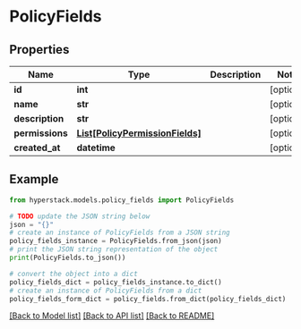 # PolicyFields


## Properties

Name | Type | Description | Notes
------------ | ------------- | ------------- | -------------
**id** | **int** |  | [optional] 
**name** | **str** |  | [optional] 
**description** | **str** |  | [optional] 
**permissions** | [**List[PolicyPermissionFields]**](PolicyPermissionFields.md) |  | [optional] 
**created_at** | **datetime** |  | [optional] 

## Example

```python
from hyperstack.models.policy_fields import PolicyFields

# TODO update the JSON string below
json = "{}"
# create an instance of PolicyFields from a JSON string
policy_fields_instance = PolicyFields.from_json(json)
# print the JSON string representation of the object
print(PolicyFields.to_json())

# convert the object into a dict
policy_fields_dict = policy_fields_instance.to_dict()
# create an instance of PolicyFields from a dict
policy_fields_form_dict = policy_fields.from_dict(policy_fields_dict)
```
[[Back to Model list]](../README.md#documentation-for-models) [[Back to API list]](../README.md#documentation-for-api-endpoints) [[Back to README]](../README.md)


